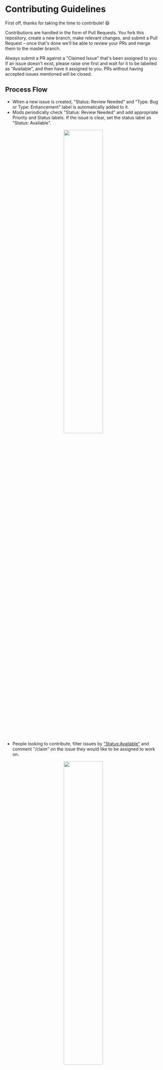 # Contributing Guidelines

First off, thanks for taking the time to contribute! 😄

Contributions are handled in the form of Pull Requests. You fork this repository, create a new branch, make relevant changes, and submit a Pull Request – once that's done we'll be able to review your PRs and merge them to the master branch.

Always submit a PR against a "Claimed Issue" that's been assigned to you. If an issue doesn't exist, please raise one first and wait for it to be labelled as "Available", and then have it assigned to you. PRs without having accepted issues mentioned will be closed.

## Process Flow

- When a new issue is created, "Status: Review Needed" and "Type: Bug or Type: Enhancement" label is automatically added to it.
- Mods periodically check "Status: Review Needed" and add appropriate Priority and Status labels. If the issue is clear, set the status label as "Status: Available".

<p align="center">
  <img src="https://storage.googleapis.com/jrmyphlmn/images/github/label%20change.png" width="50%">
</p>

- People looking to contribute, filter issues by ["Status:Available"](https://github.com/covid19india/covid19india-react/issues?q=is%3Aissue+is%3Aopen+label%3A%22Status%3A+Available%22) and comment "/claim" on the issue they would like to be assigned to work on.

<p align="center">
<img src="https://storage.googleapis.com/jrmyphlmn/images/github/filter.png" width="50%">
</p>
<h6 align="center">Filter by label "Available"</h6>
<p align="center">
<img src="https://storage.googleapis.com/jrmyphlmn/images/github/claim.png" width="50%">
</p>
<h6 align="center">use /claim to have the issue assigned to you</h6>

- Finally submit the pull request.

## Formatting

Format your PR titles likewise:

> [Tag]: Describe change in present tense

Tag can be:

- Feat (new feature)
- Fix (bug fix)
- Refactor (refactoring code)
- Style (formatting, no code change)
- Doc (changes to documentation)
- Test (adding or refactoring tests; no production code change)

Remember to:

- Capitalize the subject line
- Use the imperative mood in the subject line
- Add Pull Request to make an effort Great.
